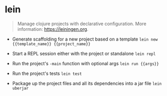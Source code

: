 # lein
> Manage clojure projects with declarative configuration.
> More information: <https://leiningen.org>.

- Generate scaffolding for a new project based on a template
`lein new {{template_name}} {{project_name}}`

- Start a REPL session either with the project or standalone
`lein repl`

- Run the project's `-main` function with optional args
`lein run {{args}}`

- Run the project's tests
`lein test`

- Package up the project files and all its dependencies into a jar file
`lein uberjar`
